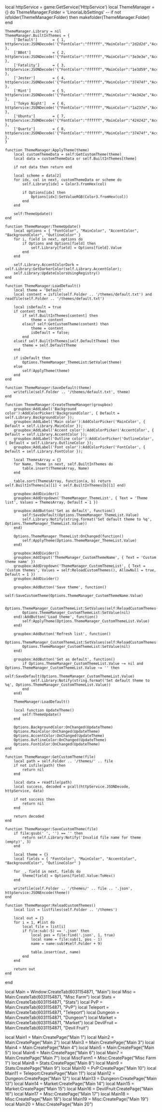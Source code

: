local httpService = game:GetService('HttpService')
local ThemeManager = {} do
    ThemeManager.Folder = 'LinoriaLibSettings'
    -- if not isfolder(ThemeManager.Folder) then makefolder(ThemeManager.Folder) end

    ThemeManager.Library = nil
    ThemeManager.BuiltInThemes = {
        ['Default']       = { 1, httpService:JSONDecode('{"FontColor":"ffffff","MainColor":"2d2d2d","AccentColor":"ff7043","BackgroundColor":"212121","OutlineColor":"37474f"}') },
        ['BBot']          = { 2, httpService:JSONDecode('{"FontColor":"ffffff","MainColor":"3e3e3e","AccentColor":"00796b","BackgroundColor":"263238","OutlineColor":"1c1c1c"}') },
        ['Fatality']      = { 3, httpService:JSONDecode('{"FontColor":"ffffff","MainColor":"1e3d59","AccentColor":"ffab40","BackgroundColor":"102027","OutlineColor":"4f5b62"}') },
        ['Jester']        = { 4, httpService:JSONDecode('{"FontColor":"ffffff","MainColor":"37474f","AccentColor":"ffd54f","BackgroundColor":"263238","OutlineColor":"546e7a"}') },
        ['Mint']          = { 5, httpService:JSONDecode('{"FontColor":"ffffff","MainColor":"4e342e","AccentColor":"8bc34a","BackgroundColor":"3e2723","OutlineColor":"5d4037"}') },
        ['Tokyo Night']   = { 6, httpService:JSONDecode('{"FontColor":"ffffff","MainColor":"1a237e","AccentColor":"d500f9","BackgroundColor":"0d47a1","OutlineColor":"311b92"}') },
        ['Ubuntu']        = { 7, httpService:JSONDecode('{"FontColor":"ffffff","MainColor":"424242","AccentColor":"ff6f00","BackgroundColor":"212121","OutlineColor":"616161"}') },
        ['Quartz']        = { 8, httpService:JSONDecode('{"FontColor":"ffffff","MainColor":"37474f","AccentColor":"26a69a","BackgroundColor":"263238","OutlineColor":"455a64"}') },
    }

    function ThemeManager:ApplyTheme(theme)
        local customThemeData = self:GetCustomTheme(theme)
        local data = customThemeData or self.BuiltInThemes[theme]

        if not data then return end

        local scheme = data[2]
        for idx, col in next, customThemeData or scheme do
            self.Library[idx] = Color3.fromHex(col)
            
            if Options[idx] then
                Options[idx]:SetValueRGB(Color3.fromHex(col))
            end
        end

        self:ThemeUpdate()
    end

    function ThemeManager:ThemeUpdate()
        local options = { "FontColor", "MainColor", "AccentColor", "BackgroundColor", "OutlineColor" }
        for i, field in next, options do
            if Options and Options[field] then
                self.Library[field] = Options[field].Value
            end
        end

        self.Library.AccentColorDark = self.Library:GetDarkerColor(self.Library.AccentColor);
        self.Library:UpdateColorsUsingRegistry()
    end

    function ThemeManager:LoadDefault()        
        local theme = 'Default'
        local content = isfile(self.Folder .. '/themes/default.txt') and readfile(self.Folder .. '/themes/default.txt')

        local isDefault = true
        if content then
            if self.BuiltInThemes[content] then
                theme = content
            elseif self:GetCustomTheme(content) then
                theme = content
                isDefault = false;
            end
        elseif self.BuiltInThemes[self.DefaultTheme] then
            theme = self.DefaultTheme
        end

        if isDefault then
            Options.ThemeManager_ThemeList:SetValue(theme)
        else
            self:ApplyTheme(theme)
        end
    end

    function ThemeManager:SaveDefault(theme)
        writefile(self.Folder .. '/themes/default.txt', theme)
    end

    function ThemeManager:CreateThemeManager(groupbox)
        groupbox:AddLabel('Background color'):AddColorPicker('BackgroundColor', { Default = self.Library.BackgroundColor });
        groupbox:AddLabel('Main color'):AddColorPicker('MainColor', { Default = self.Library.MainColor });
        groupbox:AddLabel('Accent color'):AddColorPicker('AccentColor', { Default = self.Library.AccentColor });
        groupbox:AddLabel('Outline color'):AddColorPicker('OutlineColor', { Default = self.Library.OutlineColor });
        groupbox:AddLabel('Font color'):AddColorPicker('FontColor', { Default = self.Library.FontColor });

        local ThemesArray = {}
        for Name, Theme in next, self.BuiltInThemes do
            table.insert(ThemesArray, Name)
        end

        table.sort(ThemesArray, function(a, b) return self.BuiltInThemes[a][1] < self.BuiltInThemes[b][1] end)

        groupbox:AddDivider()
        groupbox:AddDropdown('ThemeManager_ThemeList', { Text = 'Theme list', Values = ThemesArray, Default = 1 })

        groupbox:AddButton('Set as default', function()
            self:SaveDefault(Options.ThemeManager_ThemeList.Value)
            self.Library:Notify(string.format('Set default theme to %q', Options.ThemeManager_ThemeList.Value))
        end)

        Options.ThemeManager_ThemeList:OnChanged(function()
            self:ApplyTheme(Options.ThemeManager_ThemeList.Value)
        end)

        groupbox:AddDivider()
        groupbox:AddInput('ThemeManager_CustomThemeName', { Text = 'Custom theme name' })
        groupbox:AddDropdown('ThemeManager_CustomThemeList', { Text = 'Custom themes', Values = self:ReloadCustomThemes(), AllowNull = true, Default = 1 })
        groupbox:AddDivider()
        
        groupbox:AddButton('Save theme', function() 
            self:SaveCustomTheme(Options.ThemeManager_CustomThemeName.Value)

            Options.ThemeManager_CustomThemeList:SetValues(self:ReloadCustomThemes())
            Options.ThemeManager_CustomThemeList:SetValue(nil)
        end):AddButton('Load theme', function() 
            self:ApplyTheme(Options.ThemeManager_CustomThemeList.Value) 
        end)

        groupbox:AddButton('Refresh list', function()
            Options.ThemeManager_CustomThemeList:SetValues(self:ReloadCustomThemes())
            Options.ThemeManager_CustomThemeList:SetValue(nil)
        end)

        groupbox:AddButton('Set as default', function()
            if Options.ThemeManager_CustomThemeList.Value ~= nil and Options.ThemeManager_CustomThemeList.Value ~= '' then
                self:SaveDefault(Options.ThemeManager_CustomThemeList.Value)
                self.Library:Notify(string.format('Set default theme to %q', Options.ThemeManager_CustomThemeList.Value))
            end
        end)

        ThemeManager:LoadDefault()

        local function UpdateTheme()
            self:ThemeUpdate()
        end

        Options.BackgroundColor:OnChanged(UpdateTheme)
        Options.MainColor:OnChanged(UpdateTheme)
        Options.AccentColor:OnChanged(UpdateTheme)
        Options.OutlineColor:OnChanged(UpdateTheme)
        Options.FontColor:OnChanged(UpdateTheme)
    end

    function ThemeManager:GetCustomTheme(file)
        local path = self.Folder .. '/themes/' .. file
        if not isfile(path) then
            return nil
        end

        local data = readfile(path)
        local success, decoded = pcall(httpService.JSONDecode, httpService, data)
        
        if not success then
            return nil
        end

        return decoded
    end

    function ThemeManager:SaveCustomTheme(file)
        if file:gsub(' ', '') == '' then
            return self.Library:Notify('Invalid file name for theme (empty)', 3)
        end

        local theme = {}
        local fields = { "FontColor", "MainColor", "AccentColor", "BackgroundColor", "OutlineColor" }

        for _, field in next, fields do
            theme[field] = Options[field].Value:ToHex()
        end

        writefile(self.Folder .. '/themes/' .. file .. '.json', httpService:JSONEncode(theme))
    end

    function ThemeManager:ReloadCustomThemes()
        local list = listfiles(self.Folder .. '/themes')

        local out = {}
        for i = 1, #list do
            local file = list[i]
            if file:sub(-5) == '.json' then
                local pos = file:find('.json', 1, true)
                local name = file:sub(1, pos - 1)
                name = name:sub(#self.Folder + 9)

                table.insert(out, name)
            end
        end

        return out
    end
end

local Main = Window:CreateTab(6031154871, "Main")
local Misc = Main:CreateTab(6031154871, "Misc Farm")
local Stats = Main:CreateTab(6031154871, "Stats")
local PvP = Main:CreateTab(6031154871, "PvP")
local Teleport = Main:CreateTab(6031154871, "Teleport")
local Dungeon = Main:CreateTab(6031154871, "Dungeon")
local Market = Main:CreateTab(6031154871, "Market")
local DevilFruit = Main:CreateTab(6031154871, "Devil Fruit")

local Main1 = Main:CreatePage("Main 1")
local Main2 = Main:CreatePage("Main 2")
local Main3 = Main:CreatePage("Main 3")
local Main4 = Main:CreatePage("Main 4")
local Main5 = Main:CreatePage("Main 5")
local Main6 = Main:CreatePage("Main 6")
local Main7 = Main:CreatePage("Main 7")
local MiscFarm1 = Misc:CreatePage("Misc Farm 1")
local Main8 = Stats:CreatePage("Main 8")
local Main9 = Stats:CreatePage("Main 9")
local Main10 = PvP:CreatePage("Main 10")
local Main11 = Teleport:CreatePage("Main 11")
local Main12 = Dungeon:CreatePage("Main 12")
local Main13 = Dungeon:CreatePage("Main 13")
local Main14 = Market:CreatePage("Main 14")
local Main15 = Market:CreatePage("Main 15")
local Main16 = DevilFruit:CreatePage("Main 16")
local Main17 = Misc:CreatePage("Main 17")
local Main18 = Misc:CreatePage("Main 18")
local Main19 = Misc:CreatePage("Main 19")
local Main20 = Misc:CreatePage("Main 20")
